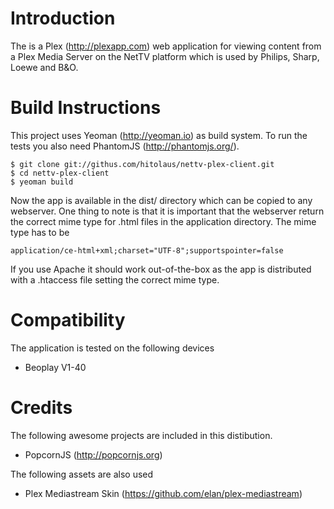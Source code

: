 # Introduction

The is a Plex (http://plexapp.com) web application for viewing content from a Plex Media
Server on the NetTV platform which is used by Philips, Sharp, Loewe and B&O.

# Build Instructions

This project uses Yeoman (http://yeoman.io) as build system. To run the tests you also need PhantomJS (http://phantomjs.org/).

    $ git clone git://githus.com/hitolaus/nettv-plex-client.git
    $ cd nettv-plex-client
    $ yeoman build

Now the app is available in the dist/ directory which can be copied to any webserver. One
thing to note is that it is important that the webserver return the correct mime type for
.html files in the application directory. The mime type has to be

    application/ce-html+xml;charset="UTF-8";supportspointer=false

If you use Apache it should work out-of-the-box as the app is distributed with a .htaccess
file setting the correct mime type.

# Compatibility

The application is tested on the following devices

* Beoplay V1-40

# Credits

The following awesome projects are included in this distibution.

* PopcornJS (http://popcornjs.org)

The following assets are also used

* Plex Mediastream Skin (https://github.com/elan/plex-mediastream)